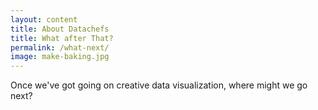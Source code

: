```yaml
---
layout: content
title: About Datachefs
title: What after That?
permalink: /what-next/
image: make-baking.jpg
---
```


Once we've got going on creative data visualization, where might we go next?

